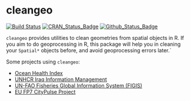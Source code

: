 cleangeo
========

[![Build Status](https://travis-ci.org/eblondel/cleangeo.svg?branch=master)](https://travis-ci.org/eblondel/cleangeo)
[![CRAN_Status_Badge](http://www.r-pkg.org/badges/version/cleangeo)](https://cran.r-project.org/package=cleangeo)
[![Github_Status_Badge](https://img.shields.io/badge/Github-0.2-blue.svg)](https://github.com/eblondel/cleangeo)

``cleangeo`` provides utilities to clean geometries from spatial objects in R. If you aim to do geoprocessing in R, this package will help you in cleaning your ``Spatial*`` objects before, and avoid geoprocessing errors later.`

Some projects using ``cleangeo``:

* [Ocean Health Index](https://github.com/OHI-Science)
* [UNHCR Iraq Information Management](https://github.com/unhcr-iraq)
* [UN-FAO Fisheries Global Information System (FIGIS)](https://github.com/openfigis)
* [EU FP7 CityPulse Project](https://github.com/CityPulse)
